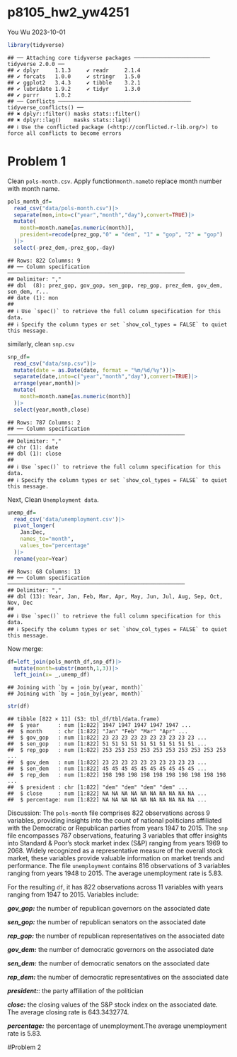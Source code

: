 p8105_hw2_yw4251
================
You Wu
2023-10-01

``` r
library(tidyverse)
```

    ## ── Attaching core tidyverse packages ──────────────────────── tidyverse 2.0.0 ──
    ## ✔ dplyr     1.1.3     ✔ readr     2.1.4
    ## ✔ forcats   1.0.0     ✔ stringr   1.5.0
    ## ✔ ggplot2   3.4.3     ✔ tibble    3.2.1
    ## ✔ lubridate 1.9.2     ✔ tidyr     1.3.0
    ## ✔ purrr     1.0.2     
    ## ── Conflicts ────────────────────────────────────────── tidyverse_conflicts() ──
    ## ✖ dplyr::filter() masks stats::filter()
    ## ✖ dplyr::lag()    masks stats::lag()
    ## ℹ Use the conflicted package (<http://conflicted.r-lib.org/>) to force all conflicts to become errors

# Problem 1

Clean `pols-month.csv`. Apply function`month.name`to replace month
number with month name.

``` r
pols_month_df=
  read_csv("data/pols-month.csv")|>
  separate(mon,into=c("year","month","day"),convert=TRUE)|>
  mutate(
    month=month.name[as.numeric(month)],
    president=recode(prez_gop,"0" = "dem", "1" = "gop", "2" = "gop")
  )|>
  select(-prez_dem,-prez_gop,-day)
```

    ## Rows: 822 Columns: 9
    ## ── Column specification ────────────────────────────────────────────────────────
    ## Delimiter: ","
    ## dbl  (8): prez_gop, gov_gop, sen_gop, rep_gop, prez_dem, gov_dem, sen_dem, r...
    ## date (1): mon
    ## 
    ## ℹ Use `spec()` to retrieve the full column specification for this data.
    ## ℹ Specify the column types or set `show_col_types = FALSE` to quiet this message.

similarly, clean `snp.csv`

``` r
snp_df=
  read_csv("data/snp.csv")|>
  mutate(date = as.Date(date, format = "%m/%d/%y"))|>
  separate(date,into=c("year","month","day"),convert=TRUE)|>
  arrange(year,month)|>
  mutate(
    month=month.name[as.numeric(month)]
  )|>
  select(year,month,close)
```

    ## Rows: 787 Columns: 2
    ## ── Column specification ────────────────────────────────────────────────────────
    ## Delimiter: ","
    ## chr (1): date
    ## dbl (1): close
    ## 
    ## ℹ Use `spec()` to retrieve the full column specification for this data.
    ## ℹ Specify the column types or set `show_col_types = FALSE` to quiet this message.

Next, Clean `Unemployment data`.

``` r
unemp_df=
  read_csv('data/unemployment.csv')|>
  pivot_longer(
    Jan:Dec,
    names_to="month",
    values_to="percentage"
  )|>
  rename(year=Year)
```

    ## Rows: 68 Columns: 13
    ## ── Column specification ────────────────────────────────────────────────────────
    ## Delimiter: ","
    ## dbl (13): Year, Jan, Feb, Mar, Apr, May, Jun, Jul, Aug, Sep, Oct, Nov, Dec
    ## 
    ## ℹ Use `spec()` to retrieve the full column specification for this data.
    ## ℹ Specify the column types or set `show_col_types = FALSE` to quiet this message.

Now merge:

``` r
df=left_join(pols_month_df,snp_df)|>
  mutate(month=substr(month,1,3))|>
  left_join(x= _,unemp_df)
```

    ## Joining with `by = join_by(year, month)`
    ## Joining with `by = join_by(year, month)`

``` r
str(df)
```

    ## tibble [822 × 11] (S3: tbl_df/tbl/data.frame)
    ##  $ year      : num [1:822] 1947 1947 1947 1947 1947 ...
    ##  $ month     : chr [1:822] "Jan" "Feb" "Mar" "Apr" ...
    ##  $ gov_gop   : num [1:822] 23 23 23 23 23 23 23 23 23 23 ...
    ##  $ sen_gop   : num [1:822] 51 51 51 51 51 51 51 51 51 51 ...
    ##  $ rep_gop   : num [1:822] 253 253 253 253 253 253 253 253 253 253 ...
    ##  $ gov_dem   : num [1:822] 23 23 23 23 23 23 23 23 23 23 ...
    ##  $ sen_dem   : num [1:822] 45 45 45 45 45 45 45 45 45 45 ...
    ##  $ rep_dem   : num [1:822] 198 198 198 198 198 198 198 198 198 198 ...
    ##  $ president : chr [1:822] "dem" "dem" "dem" "dem" ...
    ##  $ close     : num [1:822] NA NA NA NA NA NA NA NA NA NA ...
    ##  $ percentage: num [1:822] NA NA NA NA NA NA NA NA NA NA ...

Discussion: The `pols-month` file comprises 822 observations across 9
variables, providing insights into the count of national politicians
affiliated with the Democratic or Republican parties from years 1947 to
2015. The `snp` file encompasses 787 observations, featuring 3 variables
that offer insights into Standard & Poor’s stock market index (S&P)
ranging from years 1969 to 2068. Widely recognized as a representative
measure of the overall stock market, these variables provide valuable
information on market trends and performance. The file `unemployment`
contains 816 observations of 3 variables ranging from years 1948 to
2015. The average unemployment rate is 5.83.

For the resulting `df`, it has 822 observations across 11 variables with
years ranging from 1947 to 2015. Variables include:

***gov_gop:*** the number of republican governors on the associated date

***sen_gop:*** the number of republican senators on the associated date

***rep_gop:*** the number of republican representatives on the
associated date

***gov_dem:*** the number of democratic governors on the associated date

***sen_dem:*** the number of democratic senators on the associated date

***rep_dem:*** the number of democratic representatives on the
associated date

***president:***: the party affiliation of the politician

***close:*** the closing values of the S&P stock index on the associated
date. The average closing rate is 643.3432774.

***percentage:*** the percentage of unemployment.The average
unemployment rate is 5.83.

\#Problem 2
